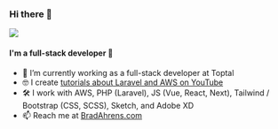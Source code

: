 ### Hi there 👋

![](https://komarev.com/ghpvc/?username=brada1703&color=green)

#### I'm a full-stack developer 👻

- 👔  I’m currently working as a full-stack developer at Toptal
- 🤓  I create [tutorials about Laravel and AWS on YouTube](https://www.youtube.com/c/BradleyAhrens)
- 🛠️  I work with AWS, PHP (Laravel), JS (Vue, React, Next), Tailwind / Bootstrap (CSS, SCSS), Sketch, and Adobe XD
- 📫  Reach me at [BradAhrens.com](https://www.bradahrens.com/)

<!--
**brada1703/brada1703** is a ✨ _special_ ✨ repository because its `README.md` (this file) appears on your GitHub profile.

Here are some ideas to get you started:

- 🔭 I’m currently working on ...
- 🌱 I’m currently learning ...
- 👯 I’m looking to collaborate on ...
- 🤔 I’m looking for help with ...
- 💬 Ask me about ...
- 📫 How to reach me: ...
- 😄 Pronouns: ...
- ⚡ Fun fact: ...
-->
